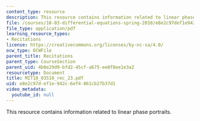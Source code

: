 ```yaml
---
content_type: resource
description: This resource contains information related to linear phase portraits.
file: /courses/18-03-differential-equations-spring-2010/e8e2c97def1e942c6ef4861cb27b37d1_MIT18_03S10_rec_23.pdf
file_type: application/pdf
learning_resource_types:
- Recitations
license: https://creativecommons.org/licenses/by-nc-sa/4.0/
ocw_type: OCWFile
parent_title: Recitations
parent_type: CourseSection
parent_uid: 4b0e29d9-bfd2-45cf-a675-ee8f8ee1e3a2
resourcetype: Document
title: MIT18_03S10_rec_23.pdf
uid: e8e2c97d-ef1e-942c-6ef4-861cb27b37d1
video_metadata:
  youtube_id: null
---
```

This resource contains information related to linear phase portraits.